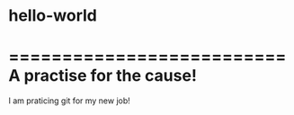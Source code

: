 # hello-world
==========================
A practise for the cause!
==========================
I am praticing git for my new job!
